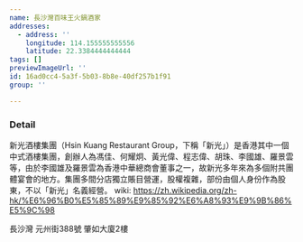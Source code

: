 ```yaml
---
name: 長沙灣百味王火鍋酒家
addresses:
  - address: ''
    longitude: 114.155555555556
    latitude: 22.3384444444444
tags: []
previewImageUrl: ''
id: 16ad0cc4-5a3f-5b03-8b8e-40df257b1f91
group: ''

---
```

### Detail
新光酒樓集團（Hsin Kuang Restaurant Group，下稱「新光」）是香港其中一個中式酒樓集團，創辦人為馮佳、何耀炯、黃光偉、程志偉、胡珠、李國雄、羅景雲等，由於李國雄及羅景雲為香港中華總商會董事之一，故新光多年來為多個附共團體宴會的地方。集團多間分店獨立賬目營運，股權複雜，部份由個人身份作為股東，不以「新光」名義經營。 
wiki:
https://zh.wikipedia.org/zh-hk/%E6%96%B0%E5%85%89%E9%85%92%E6%A8%93%E9%9B%86%E5%9C%98

長沙灣
元州街388號
肇如大廈2樓 


